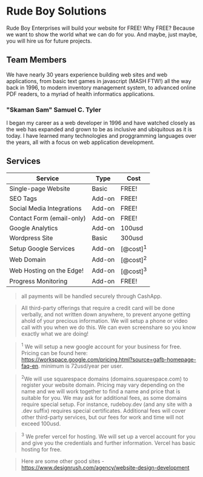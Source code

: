 # Rude Boy Solutions
Rude Boy Enterprises will build your website for FREE! Why FREE? Because we want to show the world what we can do for you. And 
maybe, just maybe, you will hire us for future projects.

## Team Members
We have nearly 30 years experience building web sites and web applications, from basic text games in javascript (MASH FTW!) all
the way back in 1996, to modern inventory management system, to advanced online PDF readers, to a myriad of health informatics 
applications.

### "Skaman Sam"  Samuel C. Tyler
I began my career as a web developer in 1996 and have watched closely as the web has expanded and grown to be as inclusive and 
ubiquitous as it is today. I have learned many technologies and proggramming languages over the years, all with a focus on web 
application development.

## Services

| Service                   | Type   | Cost   |
|---------------------------|--------|--------|
| Single-page Website       | Basic  | FREE!  |
| SEO Tags                  | Add-on | FREE!  |
| Social Media Integrations | Add-on | FREE!  |
| Contact Form (email-only) | Add-on | FREE!  |
| Google Analytics          | Add-on | 100usd |
| Wordpress Site            | Basic  | 300usd |
| Setup Google Services     | Add-on |  [@cost]<sup>1</sup> |
| Web Domain                | Add-on |  [@cost]<sup>2</sup> |
| Web Hosting on the Edge!  | Add-on |  [@cost]<sup>3</sup> |
| Progress Monitoring       | Add-on | FREE! |

> all payments will be handled securely through CashApp.

> All third-party offerings that require a credit card will be done verbally, and not written down anywhere, to prevent anyone getting ahold of your precious information. We will setup a phone or video call with you when we do this. We can even screenshare so you know exactly what we are doing!

> <sup>1</sup> We will setup a new google account for your business for free. Pricing can be found here: https://workspace.google.com/pricing.html?source=gafb-homepage-faq-en. minimum is 72usd/year per user.

> <sup>2</sup>We will use squarespace domains (domains.squarespace.com) to register your website domain. Pricing may vary depending on the name and we will work together to find a name and price that is suitable for you. We may ask for additional fees, as some domains require special setup. For instance, rudeboy.dev (and any site with a .dev suffix) requires special certificates. Additional fees will cover other third-party services, but our fees for work and time will not exceed 100usd.

> <sup>3</sup> We prefer vercel for hosting. We will set up a vercel account for you and give you the credentials and further information. Vercel has basic hosting for free.

> Here are some other good sites - https://www.designrush.com/agency/website-design-development
